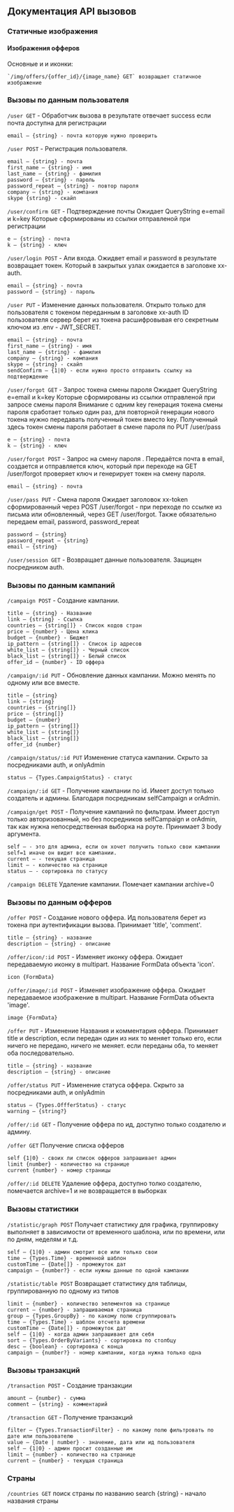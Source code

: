 ## Документация API вызовов

### Статичные изображения

#### Изображения офферов
Основные и и иконки:

    `/img/offers/{offer_id}/{image_name} GET` возвращает статичное изображение

### Вызовы по данным пользователя 

`/user GET` - Обработчик вызова в результате отвечает success если почта доступна для регистрации

    email — {string} - почта которую нужно проверить

`/user POST` - Регистрация пользователя.

    email — {string} - почта
    first_name — {string} - имя
    last_name — {string} - фамилия
    password — {string} - пароль
    password_repeat — {string} - повтор пароля
    company — {string} - компания
    skype {string} - скайп

`/user/confirm GET` - Подтверждение почты Ожидает QueryString e=email и k=key Которые сформированы из ссылки отправленой при регистрации

    e — {string} - почта
    k — {string} - ключ

`/user/login POST` - Апи входа. Ожидвет email и password в результате возвращает токен. Который в закрытых узлах ожидается в заголовке xx-auth.

    email — {string} - почта
    password — {string} - пароль

`/user PUT` - Изменение данных пользователя. Открыто только для пользователя с токеном переданным в заголовке xx-auth ID пользователя сервер берет из токена расшифровывая его секретным ключом из .env - JWT_SECRET.

    email — {string} - почта
    first_name — {string} - имя
    last_name — {string} - фамилия
    company — {string} - компания
    skype — {string} - скайп
    sendConfirm — {1|0} - если нужно просто отправить ссылку на подтверждение

`/user/forgot GET` - Запрос токена смены пароля Ожидает QueryString e=email и k=key Которые сформированы из ссылки отправленой при запросе смены пароля
Внимание с одним key генерация токена смены пароля сработает только один раз, для повторной генерации нового токена нужно передавать полученный токен вместо key. Полученный здесь токен смены пароля работает в смене пароля по PUT /user/pass

    e — {string} - почта
    k — {string} - ключ

`/user/forgot POST` - Запрос на смену пароля . Передаётся почта в email, создается и отправляется ключ, который при переходе на GET /user/forgot проверяет ключ и генерирует токен на смену пароля.

    email — {string} - почта

`/user/pass PUT` - Смена пароля Ожидает заголовок xx-token сформированный через POST /user/forgot - при переходе по ссылке из письма или обновленный, через GET /user/forgot. Также обязательно передаем email, password, password_repeat

    password — {string}
    password_repeat — {string}
    email — {string}

`/user/session GET` - Возвращает данные пользователя. Защищен посредником auth.


### Вызовы по данным кампаний

`/campaign POST` -  Создание кампании.

    title — {string} - Название
    link — {string} - Ссылка
    countries — {string[]} - Список кодов стран
    price — {number} - Цена клика
    budget — {number} - Бюджет
    ip_pattern — {string[]} - Список ip адресов
    white_list — {string[]} - Черный список
    black_list — {string[]} - Белый список
    offer_id — {number} - ID оффера

`/campaign/:id PUT` - Обновление данных кампании. Можно менять по одному или все вместе.

    title — {string}
    link — {string}
    countries — {string[]}
    price — {string[]}
    budget — {number}
    ip_pattern — {string[]}
    white_list — {string[]}
    black_list — {string[]}
    offer_id {number}

`/campaign/status/:id PUT` Изменение статуса кампании. Скрыто за посредниками auth, и onlyAdmin

    status — {Types.CampaignStatus} - статус

`/campaign/:id GET` - Получение кампании по id. Имеет доступ только создатель и админы. Благодаря посредникам selfCampaign и orAdmin.

`/campaign/get POST` - Получение кампаний по фильтрам. Имеет доступ только авторизованный, но без посредников selfCampaign и orAdmin, так как нужна непосредственная выборка на роуте. Принимает 3 body аргумента.

    self — - это для админа, если он хочет получить только свои кампании self=1 иначе он видит все кампании.
    current — - текущая страница
    limit — - количество на странице
    status — - сортировка по статусу

`/campaign DELETE` Удаление кампании. Помечает кампании archive=0

### Вызовы по данным офферов

`/offer POST` - Создание нового оффера. Ид пользователя берет из токена при аутентификации вызова. Принимает 'title', 'comment'.

    title — {string} - название
    description — {string} - описание

`/offer/icon/:id POST` - Изменяет иконку оффера. Ожидает передаваемую иконку в multipart. Название FormData объекта 'icon'.

    icon {FormData}

`/offer/image/:id POST` - Изменяет изображение оффера. Ожидает передаваемое изображение в multipart. Название FormData объекта 'image'.

    image {FormData}

`/offer PUT` - Изменение Названия и комментария оффера. Принимает title и description, если передан один из них то меняет только его, если ничего не передано, ничего не меняет. если переданы оба, то меняет оба последовательно.

    title — {string} - название
    description — {string} - описание

`/offer/status PUT` - Изменение статуса оффера. Скрыто за посредниками auth, и onlyAdmin

    status — {Types.OffferStatus} - статус
    warning — {string?}

`/offer/:id GET` - Получение оффера по ид, доступно только создателю и админу.

`/offer GET` Получение списка офферов 

    self {1|0} - своих ли список офферов запрашивает админ
    limit {number} - количество на странице 
    current {number} - номер страницы

`/offer/:id DELETE` Удаление оффера, доступно толко создателю, помечается archive=1 и не возвращается в выборках

### Вызовы статистики

`/statistic/graph POST` Получает статистику для графика, группировку выполняет в зависимости от временного шаблона, или по времени, или по дням, неделям и т.д.

    self — {1|0} - админ смотрит все или только свои
    time — {Types.Time} - временной шаблон
    customTime — {Date[]} - промежуток дат
    campaign — {number?} - если нужны данные по одной кампании

`/statistic/table POST` Возвращает статистику для таблицы, группированную по одному из типов

    limit — {number} - количество эелементов на странице
    current — {number} - запрашиваемая страница
    group — {Types.GroupBy} - по какому полю сгруппировать
    time — {Types.Time} - шаблон отсчета времени
    customTime — {Date[]} - промежуток дат
    self — {1|0} - когда админ запрашивает для себя
    sort — {Types.OrderByVariants} - сортировка по столбцу
    desc — {boolean} - сортировка с конца
    campaign — {number?} - номер кампании, когда нужна только одна

### Вызовы транзакций

`/transaction POST` - Создание транзакции

    amount — {number} - сумма
    comment — {string} - комментарий

`/transaction GET` - Получение транзакций

    filter — {Types.TransactionFilter} - по какому полю фильтровать по дате или пользователю
    value — {Date | number} - значение, дата или ид пользователя
    self — {1|0} - админ просит созданные им
    limit — {number} - количество на странице
    current — {number} - текущая страница

### Страны

`/countries GET` поиск страны по названию search {string} - начало названия страны